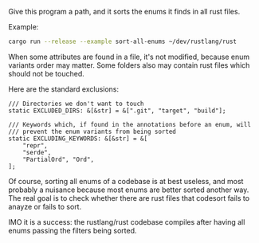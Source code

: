 

Give this program a path, and it sorts the enums it finds in all rust files.

Example:

```bash
cargo run --release --example sort-all-enums ~/dev/rustlang/rust
```

When some attributes are found in a file, it's not modified, because enum variants order may matter.
Some folders also may contain rust files which should not be touched.

Here are the standard exclusions:

```
/// Directories we don't want to touch
static EXCLUDED_DIRS: &[&str] = &[".git", "target", "build"];

/// Keywords which, if found in the annotations before an enum, will
/// prevent the enum variants from being sorted
static EXCLUDING_KEYWORDS: &[&str] = &[
    "repr",
    "serde",
    "PartialOrd", "Ord",
];
```

Of course, sorting all enums of a codebase is at best useless, and most probably a nuisance because most enums are better sorted another way.
The real goal is to check whether there are rust files that codesort fails to anayze or fails to sort.

IMO it is a success: the rustlang/rust codebase compiles after having all enums passing the filters being sorted.

